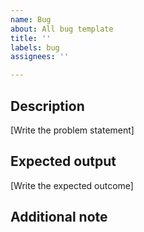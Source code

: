 ```yaml
---
name: Bug
about: All bug template
title: ''
labels: bug
assignees: ''

---
```


## Description
[Write the problem statement]

## Expected output
[Write the expected outcome]

## Additional note
